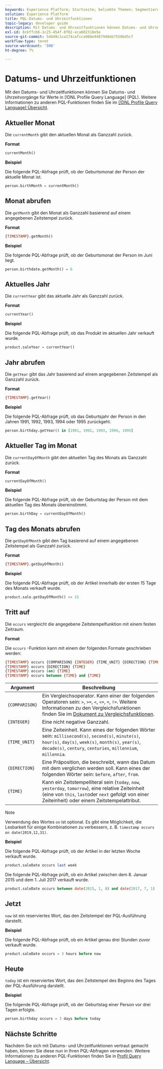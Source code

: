 ```yaml
---
keywords: Experience Platform; Startseite; beliebte Themen; Segmentierung; Segmentierung; Segmentierungsdienst; pql; PQL; Profilabfragesprache; Datums- und Uhrzeitfunktionen; Datums-/Uhrzeitfunktionen; Datum; Uhrzeit;
solution: Experience Platform
title: PQL-Datums- und Uhrzeitfunktionen
topic-legacy: developer guide
description: Mit Datums- und Uhrzeitfunktionen können Datums- und Uhrzeitvorgänge für Werte in der Profile Query Language (PQL) durchgeführt werden.
exl-id: 8cbffcb6-1c25-454f-8f02-eca602318e5e
source-git-commit: 5d449c1ca174cafcca988e9487940eb7550bd5cf
workflow-type: tm+mt
source-wordcount: '508'
ht-degree: 7%

---
```


# Datums- und Uhrzeitfunktionen

Mit den Datums- und Uhrzeitfunktionen können Sie Datums- und Uhrzeitvorgänge für Werte in [!DNL Profile Query Language] (PQL). Weitere Informationen zu anderen PQL-Funktionen finden Sie im [[!DNL Profile Query Language] Übersicht](./overview.md).

## Aktueller Monat

Die `currentMonth` gibt den aktuellen Monat als Ganzzahl zurück.

**Format**

```sql
currentMonth()
```

**Beispiel**

Die folgende PQL-Abfrage prüft, ob der Geburtsmonat der Person der aktuelle Monat ist.

```sql
person.birthMonth = currentMonth()
```

## Monat abrufen

Die `getMonth` gibt den Monat als Ganzzahl basierend auf einem angegebenen Zeitstempel zurück.

**Format**

```sql
{TIMESTAMP}.getMonth()
```

**Beispiel**

Die folgende PQL-Abfrage prüft, ob der Geburtsmonat der Person im Juni liegt.

```sql
person.birthdate.getMonth() = 6
```

## Aktuelles Jahr

Die `currentYear` gibt das aktuelle Jahr als Ganzzahl zurück.

**Format**

```sql
currentYear()
```

**Beispiel**

Die folgende PQL-Abfrage prüft, ob das Produkt im aktuellen Jahr verkauft wurde.

```sql
product.saleYear = currentYear()
```

## Jahr abrufen

Die `getYear` gibt das Jahr basierend auf einem angegebenen Zeitstempel als Ganzzahl zurück.

**Format**

```sql
{TIMESTAMP}.getYear()
```

**Beispiel**

Die folgende PQL-Abfrage prüft, ob das Geburtsjahr der Person in den Jahren 1991, 1992, 1993, 1994 oder 1995 zurückgeht.

```sql
person.birthday.getYear() in [1991, 1992, 1993, 1994, 1995]
```

## Aktueller Tag im Monat

Die `currentDayOfMonth` gibt den aktuellen Tag des Monats als Ganzzahl zurück.

**Format**

```sql
currentDayOfMonth()
```

**Beispiel**

Die folgende PQL-Abfrage prüft, ob der Geburtstag der Person mit dem aktuellen Tag des Monats übereinstimmt.

```sql
person.birthDay = currentDayOfMonth()
```

## Tag des Monats abrufen

Die `getDayOfMonth` gibt den Tag basierend auf einem angegebenen Zeitstempel als Ganzzahl zurück.

**Format**

```sql
{TIMESTAMP}.getDayOfMonth()
```

**Beispiel**

Die folgende PQL-Abfrage prüft, ob der Artikel innerhalb der ersten 15 Tage des Monats verkauft wurde.

```sql
product.sale.getDayOfMonth() <= 15
```

## Tritt auf

Die `occurs` vergleicht die angegebene Zeitstempelfunktion mit einem festen Zeitraum.

**Format**

Die `occurs` -Funktion kann mit einem der folgenden Formate geschrieben werden:

```sql
{TIMESTAMP} occurs {COMPARISON} {INTEGER} {TIME_UNIT} {DIRECTION} {TIME}
{TIMESTAMP} occurs {DIRECTION} {TIME}
{TIMESTAMP} occurs (on) {TIME}
{TIMESTAMP} occurs between {TIME} and {TIME}
```

| Argument | Beschreibung |
| --------- | ----------- |
| `{COMPARISON}` | Ein Vergleichsoperator. Kann einer der folgenden Operatoren sein: `>`, `>=`, `<`, `<=`, `=`, `!=`. Weitere Informationen zu den Vergleichsfunktionen finden Sie im [Dokument zu Vergleichsfunktionen](./comparison-functions.md). |
| `{INTEGER}` | Eine nicht negative Ganzzahl. |
| `{TIME_UNIT}` | Eine Zeiteinheit. Kann eines der folgenden Wörter sein: `millisecond(s)`, `second(s)`, `minute(s)`, `hour(s)`, `day(s)`, `week(s)`, `month(s)`, `year(s)`, `decade(s)`, `century`, `centuries`, `millennium`, `millennia`. |
| `{DIRECTION}` | Eine Präposition, die beschreibt, wann das Datum mit dem verglichen werden soll. Kann eines der folgenden Wörter sein: `before`, `after`, `from`. |
| `{TIME}` | Kann ein Zeitstempelliteral sein (`today`, `now`, `yesterday`, `tomorrow`), eine relative Zeiteinheit (eine von `this`, `last`oder `next` gefolgt von einer Zeiteinheit) oder einem Zeitstempelattribut. |

>[!NOTE]
>
>Verwendung des Wortes `on` ist optional. Es gibt eine Möglichkeit, die Lesbarkeit für einige Kombinationen zu verbessern, z. B. `timestamp occurs on date(2019,12,31)`.

**Beispiel**

Die folgende PQL-Abfrage prüft, ob der Artikel in der letzten Woche verkauft wurde.

```sql
product.saleDate occurs last week
```

Die folgende PQL-Abfrage prüft, ob ein Artikel zwischen dem 8. Januar 2015 und dem 1. Juli 2017 verkauft wurde.

```sql
product.saleDate occurs between date(2015, 1, 8) and date(2017, 7, 1)
```

## Jetzt

`now` ist ein reserviertes Wort, das den Zeitstempel der PQL-Ausführung darstellt.

**Beispiel**

Die folgende PQL-Abfrage prüft, ob ein Artikel genau drei Stunden zuvor verkauft wurde.

```sql
product.saleDate occurs = 3 hours before now
```

## Heute

`today` ist ein reserviertes Wort, das den Zeitstempel des Beginns des Tages der PQL-Ausführung darstellt.

**Beispiel**

Die folgende PQL-Abfrage prüft, ob der Geburtstag einer Person vor drei Tagen erfolgte.

```sql
person.birthday occurs = 3 days before today
```

## Nächste Schritte

Nachdem Sie sich mit Datums- und Uhrzeitfunktionen vertraut gemacht haben, können Sie diese nun in Ihren PQL-Abfragen verwenden. Weitere Informationen zu anderen PQL-Funktionen finden Sie in [Profil Query Language – Übersicht](./overview.md).
